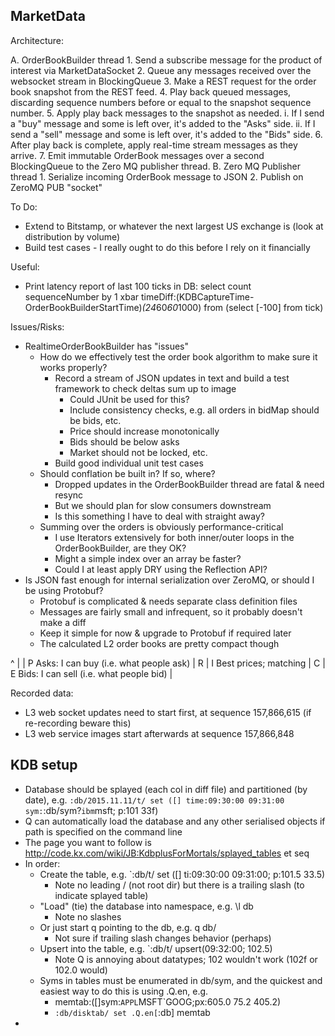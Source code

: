 MarketData
----------

Architecture:

A. OrderBookBuilder thread
	1. Send a subscribe message for the product of interest via MarketDataSocket
	2. Queue any messages received over the websocket stream in BlockingQueue
	3. Make a REST request for the order book snapshot from the REST feed.
	4. Play back queued messages, discarding sequence numbers before or equal to the snapshot sequence number.
	5. Apply play back messages to the snapshot as needed.
		i. If I send a "buy" message and some is left over, it's added to the "Asks" side.
		ii. If I send a "sell" message and some is left over, it's added to the "Bids" side.
	6. After play back is complete, apply real-time stream messages as they arrive.
	7. Emit immutable OrderBook messages over a second BlockingQueue to the Zero MQ publisher thread.
B. Zero MQ Publisher thread
	1. Serialize incoming OrderBook message to JSON
	2. Publish on ZeroMQ PUB "socket"

To Do:

* Extend to Bitstamp, or whatever the next largest US exchange is (look at distribution by volume)
* Build test cases - I really ought to do this before I rely on it financially

Useful:
* Print latency report of last 100 ticks in DB:
select count sequenceNumber by 1 xbar timeDiff:(KDBCaptureTime-OrderBookBuilderStartTime)*(24*60*60*1000) from (select [-100] from tick)

Issues/Risks:

* RealtimeOrderBookBuilder has "issues"
	* How do we effectively test the order book algorithm to make sure it works properly?
		* Record a stream of JSON updates in text and build a test framework to check deltas sum up to image
			* Could JUnit be used for this?
			* Include consistency checks, e.g. all orders in bidMap should be bids, etc.
			* Price should increase monotonically
			* Bids should be below asks
			* Market should not be locked, etc.
		* Build good individual unit test cases
	* Should conflation be built in?  If so, where?
		* Dropped updates in the OrderBookBuilder thread are fatal & need resync
		* But we should plan for slow consumers downstream
		* Is this something I have to deal with straight away?
	* Summing over the orders is obviously performance-critical
		* I use Iterators extensively for both inner/outer loops in the OrderBookBuilder, are they OK?
		* Might a simple index over an array be faster?
		* Could I at least apply DRY using the Reflection API?
* Is JSON fast enough for internal serialization over ZeroMQ, or should I be using Protobuf?
	* Protobuf is complicated & needs separate class definition files
	* Messages are fairly small and infrequent, so it probably doesn't make a diff
	* Keep it simple for now & upgrade to Protobuf if required later
	* The calculated L2 order books are pretty compact though

^
|
| P 	Asks: I can buy (i.e. what people ask)
| R	
| I		Best prices; matching
| C	
| E 	Bids: I can sell (i.e. what people bid)
|

Recorded data:

* L3 web socket updates need to start first, at sequence 157,866,615 (if re-recording beware this)
* L3 web service images start afterwards at sequence 157,866,848

KDB setup
---------

* Database should be splayed (each col in diff file) and partitioned (by date), e.g.
	`:db/2015.11.11/t/ set ([] time:09:30:00 09:31:00 sym:`:db/sym?`ibm`msft; p:101 33f)
* Q can automatically load the database and any other serialised objects if path is specified on the command line
* The page you want to follow is http://code.kx.com/wiki/JB:KdbplusForMortals/splayed_tables et seq
* In order:
	* Create the table, e.g. `:db/t/ set ([] ti:09:30:00 09:31:00; p:101.5 33.5)
		* Note no leading / (not root dir) but there is a trailing slash (to indicate splayed table)
	* "Load" (tie) the database into namespace, e.g. \l db
		* Note no slashes
	* Or just start q pointing to the db, e.g. q db/
		* Not sure if trailing slash changes behavior (perhaps)
	* Upsert into the table, e.g. `:db/t/ upsert(09:32:00; 102.5)
		* Note Q is annoying about datatypes; 102 wouldn't work (102f or 102.0 would)
	* Syms in tables must be enumerated in db/sym, and the quickest and easiest way to do this is using .Q.en, e.g.
		* memtab:([]sym:`APPL`MSFT`GOOG;px:605.0 75.2 405.2)
		* `:db/disktab/ set .Q.en[`:db] memtab
* 

